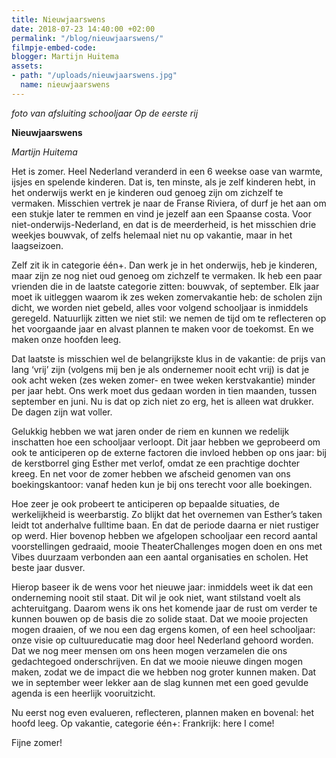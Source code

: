 ```yaml
---
title: Nieuwjaarswens
date: 2018-07-23 14:40:00 +02:00
permalink: "/blog/nieuwjaarswens/"
filmpje-embed-code: 
blogger: Martijn Huitema
assets:
- path: "/uploads/nieuwjaarswens.jpg"
  name: nieuwjaarswens
---
```


*foto van afsluiting schooljaar Op de eerste rij*

**Nieuwjaarswens**

*Martijn Huitema*

Het is zomer. Heel Nederland veranderd in een 6 weekse oase van warmte, ijsjes en spelende kinderen. Dat is, ten minste, als je zelf kinderen hebt, in het onderwijs werkt en je kinderen oud genoeg zijn om zichzelf te vermaken. Misschien vertrek je naar de Franse Riviera, of durf je het aan om een stukje later te remmen en vind je jezelf aan een Spaanse costa. Voor niet-onderwijs-Nederland, en dat is de meerderheid, is het misschien drie weekjes bouwvak, of zelfs helemaal niet nu op vakantie, maar in het laagseizoen. 

Zelf zit ik in categorie één+. Dan werk je in het onderwijs, heb je kinderen, maar zijn ze nog niet oud genoeg om zichzelf te vermaken. Ik heb een paar vrienden die in de laatste categorie zitten: bouwvak, of september. Elk jaar moet ik uitleggen waarom ik zes weken zomervakantie heb: de scholen zijn dicht, we worden niet gebeld, alles voor volgend schooljaar is inmiddels geregeld. Natuurlijk zitten we niet stil: we nemen de tijd om te reflecteren op het voorgaande jaar en alvast plannen te maken voor de toekomst. En we maken onze hoofden leeg. 

Dat laatste is misschien wel de belangrijkste klus in de vakantie: de prijs van lang ‘vrij’ zijn (volgens mij ben je als ondernemer nooit echt vrij) is dat je ook acht weken (zes weken zomer- en twee weken kerstvakantie) minder per jaar hebt. Ons werk moet dus gedaan worden in tien maanden, tussen september en juni. Nu is dat op zich niet zo erg, het is alleen wat drukker. De dagen zijn wat voller. 

Gelukkig hebben we wat jaren onder de riem en kunnen we redelijk inschatten hoe een schooljaar verloopt. Dit jaar hebben we geprobeerd om ook te anticiperen op de externe factoren die invloed hebben op ons jaar: bij de kerstborrel ging Esther met verlof, omdat ze een prachtige dochter kreeg. En net voor de zomer hebben we afscheid genomen van ons boekingskantoor: vanaf heden kun je bij ons terecht voor alle boekingen.

Hoe zeer je ook probeert te anticiperen op bepaalde situaties, de werkelijkheid is weerbarstig. Zo blijkt dat het overnemen van Esther’s taken leidt tot anderhalve fulltime baan. En dat de periode daarna er niet rustiger op werd. Hier bovenop hebben we afgelopen schooljaar een record aantal voorstellingen gedraaid, mooie TheaterChallenges mogen doen en ons met Vibes duurzaam verbonden aan een aantal organisaties en scholen. Het beste jaar dusver.

Hierop baseer ik de wens voor het nieuwe jaar: inmiddels weet ik dat een onderneming nooit stil staat. Dit wil je ook niet, want stilstand voelt als achteruitgang. Daarom wens ik ons het komende jaar de rust om verder te kunnen bouwen op de basis die zo solide staat. Dat we mooie projecten mogen draaien, of we nou een dag ergens komen, of een heel schooljaar: onze visie op cultuureducatie mag door heel Nederland gehoord worden. Dat we nog meer mensen om ons heen mogen verzamelen die ons gedachtegoed onderschrijven. En dat we mooie nieuwe dingen mogen maken, zodat we de impact die we hebben nog groter kunnen maken.
Dat we in september weer lekker aan de slag kunnen met een goed gevulde agenda is een heerlijk vooruitzicht. 

Nu eerst nog even evalueren, reflecteren, plannen maken en bovenal: het hoofd leeg. Op vakantie, categorie één+: Frankrijk: here I come!

Fijne zomer!
